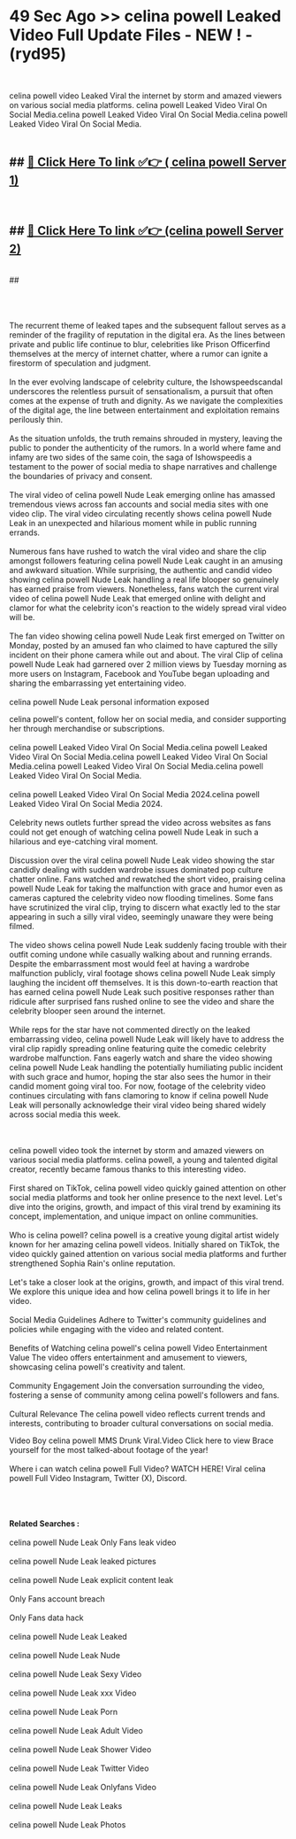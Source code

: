 # 49 Sec Ago >> celina powell Leaked Video Full Update Files - NEW ! - (ryd95) <br>
<br>

celina powell video Leaked Viral the internet by storm and amazed viewers on various social media platforms. celina powell Leaked Video Viral On Social Media.celina powell Leaked Video Viral On Social Media.celina powell Leaked Video Viral On Social Media.<br>
 <br>

## ##  <a href="https://clipsfans.site?title=celina_powell&ref=gitt">🔴 Click Here To link ✅👉 ( celina powell Server 1)</a><br>
  <br>

##  ##  <a href="https://clipsfans.site?title=celina_powell&ref=gitt">🔴 Click Here To link ✅👉 (celina powell  Server 2)</a><br>
  <br>
  ##


  <br>

  <br>

<br><br>
The recurrent theme of leaked tapes and the subsequent fallout serves as a reminder of the fragility of reputation in the digital era. As the lines between private and public life continue to blur, celebrities like Prison Officerfind themselves at the mercy of internet chatter, where a rumor can ignite a firestorm of speculation and judgment.
<br><br>
In the ever evolving landscape of celebrity culture, the Ishowspeedscandal underscores the relentless pursuit of sensationalism, a pursuit that often comes at the expense of truth and dignity. As we navigate the complexities of the digital age, the line between entertainment and exploitation remains perilously thin.
<br><br>
As the situation unfolds, the truth remains shrouded in mystery, leaving the public to ponder the authenticity of the rumors. In a world where fame and infamy are two sides of the same coin, the saga of Ishowspeedis a testament to the power of social media to shape narratives and challenge the boundaries of privacy and consent.
<br><br>
The viral video of celina powell Nude Leak emerging online has amassed tremendous views across fan accounts and social media sites with one video clip. The viral video circulating recently shows celina powell Nude Leak in an unexpected and hilarious moment while in public running errands.
<br><br>
Numerous fans have rushed to watch the viral video and share the clip amongst followers featuring celina powell Nude Leak caught in an amusing and awkward situation. While surprising, the authentic and candid video showing celina powell Nude Leak handling a real life blooper so genuinely has earned praise from viewers. Nonetheless, fans watch the current viral video of celina powell Nude Leak that emerged online with delight and clamor for what the celebrity icon's reaction to the widely spread viral video will be.
<br><br>
The fan video showing celina powell Nude Leak first emerged on Twitter on Monday, posted by an amused fan who claimed to have captured the silly incident on their phone camera while out and about. The viral Clip of celina powell Nude Leak had garnered over 2 million views by Tuesday morning as more users on Instagram, Facebook and YouTube began uploading and sharing the embarrassing yet entertaining video.
<br><br>
celina powell Nude Leak personal information exposed


celina powell's content, follow her on social media, and consider supporting her through merchandise or subscriptions.
<br><br>
celina powell Leaked Video Viral On Social Media.celina powell Leaked Video Viral On Social Media.celina powell Leaked Video Viral On Social Media.celina powell Leaked Video Viral On Social Media.celina powell Leaked Video Viral On Social Media.
<br><br>
celina powell Leaked Video Viral On Social Media 2024.celina powell Leaked Video Viral On Social Media 2024.
<br><br>
Celebrity news outlets further spread the video across websites as fans could not get enough of watching celina powell Nude Leak in such a hilarious and eye-catching viral moment.
<br><br>
Discussion over the viral celina powell Nude Leak video showing the star candidly dealing with sudden wardrobe issues dominated pop culture chatter online. Fans watched and rewatched the short video, praising celina powell Nude Leak for taking the malfunction with grace and humor even as cameras captured the celebrity video now flooding timelines. Some fans have scrutinized the viral clip, trying to discern what exactly led to the star appearing in such a silly viral video, seemingly unaware they were being filmed.
<br><br>
The video shows celina powell Nude Leak suddenly facing trouble with their outfit coming undone while casually walking about and running errands. Despite the embarrassment most would feel at having a wardrobe malfunction publicly, viral footage shows celina powell Nude Leak simply laughing the incident off themselves. It is this down-to-earth reaction that has earned celina powell Nude Leak such positive responses rather than ridicule after surprised fans rushed online to see the video and share the celebrity blooper seen around the internet.
<br><br>
While reps for the star have not commented directly on the leaked embarrassing video, celina powell Nude Leak will likely have to address the viral clip rapidly spreading online featuring quite the comedic celebrity wardrobe malfunction. Fans eagerly watch and share the video showing celina powell Nude Leak handling the potentially humiliating public incident with such grace and humor, hoping the star also sees the humor in their candid moment going viral too. For now, footage of the celebrity video continues circulating with fans clamoring to know if celina powell Nude Leak will personally acknowledge their viral video being shared widely across social media this week.


<br><br>
celina powell video took the internet by storm and amazed viewers on various social media platforms. celina powell, a young and talented digital creator, recently became famous thanks to this interesting video.
<br><br>
First shared on TikTok, celina powell video quickly gained attention on other social media platforms and took her online presence to the next level. Let's dive into the origins, growth, and impact of this viral trend by examining its concept, implementation, and unique impact on online communities.
<br><br>
Who is celina powell? celina powell is a creative young digital artist widely known for her amazing celina powell videos. Initially shared on TikTok, the video quickly gained attention on various social media platforms and further strengthened Sophia Rain's online reputation.
<br><br>
Let's take a closer look at the origins, growth, and impact of this viral trend. We explore this unique idea and how celina powell brings it to life in her video.
<br><br>
Social Media Guidelines Adhere to Twitter's community guidelines and policies while engaging with the video and related content.
<br><br>
Benefits of Watching celina powell's celina powell Video Entertainment Value The video offers entertainment and amusement to viewers, showcasing celina powell's creativity and talent.
<br><br>
Community Engagement Join the conversation surrounding the video, fostering a sense of community among celina powell's followers and fans.
<br><br>
Cultural Relevance The celina powell video reflects current trends and interests, contributing to broader cultural conversations on social media.

Video Boy celina powell MMS Drunk Viral.Video Click here to view Brace yourself for the most talked-about footage of the year!
<br><br>
Where i can watch celina powell Full Video? WATCH HERE! Viral celina powell Full Video Instagram, Twitter (X), Discord.
<br><br>

<br><br>
<strong>Related Searches :</strong>
<br><br>
celina powell Nude Leak Only Fans leak video
<br><br>
celina powell Nude Leak leaked pictures
<br><br>
celina powell Nude Leak explicit content leak
<br><br>
Only Fans account breach
<br><br>
Only Fans data hack
<br><br>
celina powell Nude Leak Leaked
<br><br>
celina powell Nude Leak Nude
<br><br>
celina powell Nude Leak Sexy Video
<br><br>
celina powell Nude Leak xxx Video
<br><br>
celina powell Nude Leak Porn
<br><br>
celina powell Nude Leak Adult Video
<br><br>
celina powell Nude Leak Shower Video
<br><br>
celina powell Nude Leak Twitter Video
<br><br>
celina powell Nude Leak Onlyfans Video
<br><br>
celina powell Nude Leak Leaks
<br><br>
celina powell Nude Leak Photos